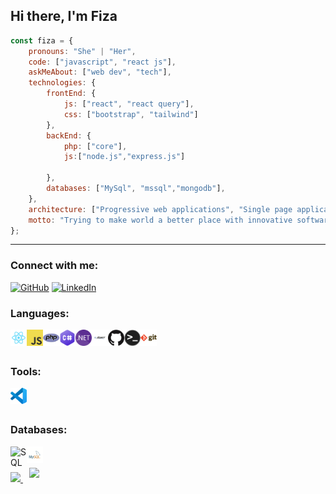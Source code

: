 ## Hi there, I'm Fiza

```javascript
const fiza = {
    pronouns: "She" | "Her",
    code: ["javascript", "react js"],
    askMeAbout: ["web dev", "tech"],
    technologies: {
        frontEnd: {
            js: ["react", "react query"],
            css: ["bootstrap", "tailwind"]
        },
        backEnd: {
            php: ["core"],
            js:["node.js","express.js"]

        },
        databases: ["MySql", "mssql","mongodb"],
    },
    architecture: ["Progressive web applications", "Single page applications"],
    motto: "Trying to make world a better place with innovative software solutions"
};
```

---
### Connect with me:
<a title="Github" href="https://github.com/Fizahere"><img src="https://img.shields.io/github/followers/Fizahere.svg?label=GitHub&style=social" alt="GitHub"></a>
<a title="LinkedIn" href="https://www.linkedin.com/in/fizabatool027/"><img src="https://img.shields.io/badge/LinkedIn--_.svg?style=social&logo=linkedin" alt="LinkedIn"></a>

### Languages:

<img title="ReactJS" align="left" alt="React JS" width="26px" src="https://raw.githubusercontent.com/github/explore/80688e429a7d4ef2fca1e82350fe8e3517d3494d/topics/react/react.png" />
<img title="Javascript" align="left" alt="JavaScript" width="26px" src="https://raw.githubusercontent.com/github/explore/80688e429a7d4ef2fca1e82350fe8e3517d3494d/topics/javascript/javascript.png" />
<img title="PHP" align="left" alt="PHP" width="26px" src="https://raw.githubusercontent.com/github/explore/ccc16358ac4530c6a69b1b80c7223cd2744dea83/topics/php/php.png" />
<img title="C#" align="left" alt="C#" width="26px" src="https://raw.githubusercontent.com/github/explore/80688e429a7d4ef2fca1e82350fe8e3517d3494d/topics/csharp/csharp.png" />
<img title=".NET" align="left" alt=".NET" width="26px" src="https://raw.githubusercontent.com/github/explore/93d8a67084f94b2a444e510199a6e7622e5b09a3/topics/dotnet/dotnet.png" />
<img title="JQuery" align="left" alt="JQuery" width="26px" src="https://raw.githubusercontent.com/github/explore/80688e429a7d4ef2fca1e82350fe8e3517d3494d/topics/jquery/jquery.png" />
<img title="Github" align="left" alt="GitHub" width="26px" src="https://raw.githubusercontent.com/github/explore/78df643247d429f6cc873026c0622819ad797942/topics/github/github.png" />
<img title="HTML5" align="left" alt="HTML5" width="26px" src="https://raw.githubusercontent.com/github/explore/80688e429a7d4ef2fca1e82350fe8e3517d3494d/topics/terminal/terminal.png" />
<img title="Git" align="left" alt="Git" width="26px" src="https://raw.githubusercontent.com/github/explore/80688e429a7d4ef2fca1e82350fe8e3517d3494d/topics/git/git.png" />

<br />
<br />

### Tools:

<img title="Visual Studio Code" align="left" alt="Visual Studio Code" width="26px" src="https://raw.githubusercontent.com/github/explore/80688e429a7d4ef2fca1e82350fe8e3517d3494d/topics/visual-studio-code/visual-studio-code.png" />

<br />
<br />

### Databases:

<img title="MSSQL" align="left" alt="SQL" width="26px" src="https://iconape.com/wp-content/files/jy/81002/svg/microsoft-sql-server.svg" />
<img title="MySQL" align="left" alt="MySQL" width="26px" src="https://raw.githubusercontent.com/github/explore/80688e429a7d4ef2fca1e82350fe8e3517d3494d/topics/mysql/mysql.png" />

<br />
<br />

<a href="https://github.com/Fizahere">
  <img height="180em" style="max-width:45%;" src="https://github-readme-stats.vercel.app/api?username=Fizahere&theme=buefy&show_icons=true" />
  <img height="180em" style="max-width:45%;margin: 0 0 7px 10px;color: #9a38ad;" src="https://github-readme-stats.vercel.app/api/top-langs/?username=Fizahere&theme=buefy&layout=compact" />
</a>
